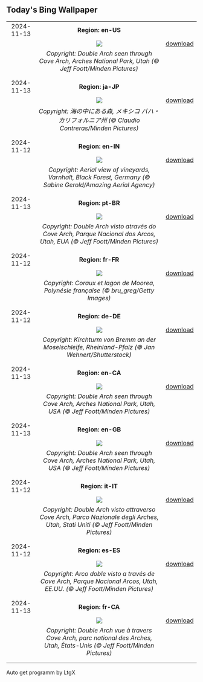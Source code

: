 ## Today's Bing Wallpaper
|      |      |      |
| :----: | :----: | :----: |
|2024-11-13|**Region: en-US**||
||![](https://www.bing.com/th?id=OHR.CoveArch_EN-US4653050772_UHD.jpg&pid=hp&w=1152&h=648&rs=1&c=4)| [download](https://www.bing.com/th?id=OHR.CoveArch_EN-US4653050772_UHD.jpg)|
||*Copyright: Double Arch seen through Cove Arch, Arches National Park, Utah (© Jeff Foott/Minden Pictures)*
||
|||
|2024-11-13|**Region: ja-JP**||
||![](https://www.bing.com/th?id=OHR.KelpForest_JA-JP2433405735_UHD.jpg&pid=hp&w=1152&h=648&rs=1&c=4)| [download](https://www.bing.com/th?id=OHR.KelpForest_JA-JP2433405735_UHD.jpg)|
||*Copyright: 海の中にある森, メキシコ バハ・カリフォルニア州  (© Claudio Contreras/Minden Pictures)*
||
|||
|2024-11-12|**Region: en-IN**||
||![](https://www.bing.com/th?id=OHR.VineyardsBlackForestFall_EN-IN7604889650_UHD.jpg&pid=hp&w=1152&h=648&rs=1&c=4)| [download](https://www.bing.com/th?id=OHR.VineyardsBlackForestFall_EN-IN7604889650_UHD.jpg)|
||*Copyright: Aerial view of vineyards, Varnhalt, Black Forest, Germany (© Sabine Gerold/Amazing Aerial Agency)*
||
|||
|2024-11-13|**Region: pt-BR**||
||![](https://www.bing.com/th?id=OHR.CoveArch_PT-BR3365210428_UHD.jpg&pid=hp&w=1152&h=648&rs=1&c=4)| [download](https://www.bing.com/th?id=OHR.CoveArch_PT-BR3365210428_UHD.jpg)|
||*Copyright: Double Arch visto através do Cove Arch, Parque Nacional dos Arcos, Utah, EUA (© Jeff Foott/Minden Pictures)*
||
|||
|2024-11-12|**Region: fr-FR**||
||![](https://www.bing.com/th?id=OHR.Moorea_FR-FR8377929183_UHD.jpg&pid=hp&w=1152&h=648&rs=1&c=4)| [download](https://www.bing.com/th?id=OHR.Moorea_FR-FR8377929183_UHD.jpg)|
||*Copyright: Coraux et lagon de Moorea, Polynésie française (© bru_greg/Getty Images)*
||
|||
|2024-11-12|**Region: de-DE**||
||![](https://www.bing.com/th?id=OHR.MoselleValleyChurchTowerFall_DE-DE0272111000_UHD.jpg&pid=hp&w=1152&h=648&rs=1&c=4)| [download](https://www.bing.com/th?id=OHR.MoselleValleyChurchTowerFall_DE-DE0272111000_UHD.jpg)|
||*Copyright: Kirchturm von Bremm an der Moselschleife, Rheinland-Pfalz (© Jan Wehnert/Shutterstock)*
||
|||
|2024-11-13|**Region: en-CA**||
||![](https://www.bing.com/th?id=OHR.CoveArch_EN-CA4941949574_UHD.jpg&pid=hp&w=1152&h=648&rs=1&c=4)| [download](https://www.bing.com/th?id=OHR.CoveArch_EN-CA4941949574_UHD.jpg)|
||*Copyright: Double Arch seen through Cove Arch, Arches National Park, Utah, USA (© Jeff Foott/Minden Pictures)*
||
|||
|2024-11-13|**Region: en-GB**||
||![](https://www.bing.com/th?id=OHR.CoveArch_EN-GB6800987516_UHD.jpg&pid=hp&w=1152&h=648&rs=1&c=4)| [download](https://www.bing.com/th?id=OHR.CoveArch_EN-GB6800987516_UHD.jpg)|
||*Copyright: Double Arch seen through Cove Arch, Arches National Park, Utah, USA (© Jeff Foott/Minden Pictures)*
||
|||
|2024-11-12|**Region: it-IT**||
||![](https://www.bing.com/th?id=OHR.CoveArch_IT-IT5409061813_UHD.jpg&pid=hp&w=1152&h=648&rs=1&c=4)| [download](https://www.bing.com/th?id=OHR.CoveArch_IT-IT5409061813_UHD.jpg)|
||*Copyright: Double Arch visto attraverso Cove Arch, Parco Nazionale degli Arches, Utah, Stati Uniti (© Jeff Foott/Minden Pictures)*
||
|||
|2024-11-12|**Region: es-ES**||
||![](https://www.bing.com/th?id=OHR.CoveArch_ES-ES3565340403_UHD.jpg&pid=hp&w=1152&h=648&rs=1&c=4)| [download](https://www.bing.com/th?id=OHR.CoveArch_ES-ES3565340403_UHD.jpg)|
||*Copyright: Arco doble visto a través de Cove Arch, Parque Nacional Arcos, Utah, EE.UU. (© Jeff Foott/Minden Pictures)*
||
|||
|2024-11-13|**Region: fr-CA**||
||![](https://www.bing.com/th?id=OHR.CoveArch_FR-CA2004655005_UHD.jpg&pid=hp&w=1152&h=648&rs=1&c=4)| [download](https://www.bing.com/th?id=OHR.CoveArch_FR-CA2004655005_UHD.jpg)|
||*Copyright: Double Arch vue à travers Cove Arch, parc national des Arches, Utah, États-Unis (© Jeff Foott/Minden Pictures)*
||
|||

Auto get programm by LtgX
